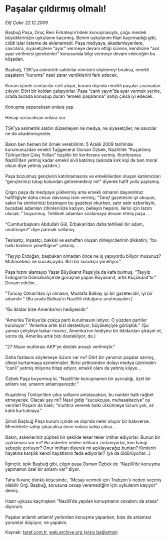 # Paşalar çıldırmış olmalı!

*Elif Çakır 22.12.2009*

<div class="yazi">Başbuğ Paşa, Oruç Reis Firkateyni’ndeki konuşmasıyla, çoğu meslek büyüklerinizin uykularını kaçırmış. Benim uykularımı filan kaçırmadığı gibi, ciddi işler listeme de eklenemedi. Paşa medyaya, akademisyenlere, savcılara, siyasetçilere “ayar” vermeye devam ettiği sürece, kendisine “asıl ayar verilmesi gerekenler” konusunda bilgi vermeye devam edeceğim bu köşeden. <br/><br/>Başbuğ, TSK’ya asimetrik saldırılar ninnisini söylemeyi bıraksa, emekli paşaların “kuruma” nasıl zarar verdiklerini fark edecek. <br/><br/>Kurum içinde cuntacılar cirit atıyor, kurum dışında emekli paşalar zıvanadan çıkıyor. Dört bir koldan çalışıyorlar. Paşa “canlı yayın”da ayar vermek yerine, orada burada konuşup duran “emekli paşalarına” sahip çıksa iyi edecek. <br/><br/>Konuşma yapacaksan onlara yap. <br/><br/>Hesap soracaksan onlara sor. <br/><br/>TSK’ya asimetrik saldırı düzenleyen ne medya, ne siyasetçiler, ne savcılar ne de akademisyenler. <br/><br/>Bakın ben hemen bir örnek verebilirim: 5 Aralık 2009 tarihinde kurumunuzdan emekli Tuğgeneral Osman Özbek, Nazilli’de “Kuşatılmış Türkiye’den Çıkış Yolları” başlıklı bir konferans vermiş. Konferansa Nazilli’den yetmiş kadar emekli sivil katılmış (aslında kırk kişi de ben moral olsun diye yetmiş yazdım.) <br/><br/>Paşa bozulmuş gençlerin katılmamasına ve emeklilerden oluşan katılımcıları “gençlerinizi tutup kolundan getiremediniz mi!” diyerek hafif yollu paylamış. <br/><br/>Çılgın paşa da medyaya yüklenmiş ama emekli olmanın dayanılmaz hafifliğiyle daha cesur davranıp isim vermiş; “<i>Taraf</i> gazetesini iyi okuyun, sakın ha sinirlerinizi bozmayın bu gazeteyi okurken, satır satır ezberleyin, buradaki adamları zihinlerinize kazıyın, belleyin hepsini, ilerisi için lazım olacak..” buyurmuş. Tehlikeli adamları sıralamaya devam etmiş paşa... <br/><br/>“Cumhurbaşkanı Abdullah Gül, Erbakan’dan daha tehlikeli bir adam, unutmayın!” diye parmak sallamış. <br/><br/>Tesisatçı, inşaatçı, bakkal ve esnaftan oluşan dinleyicilerinin dikkatini, “bu halkı kimlerin yönettiğine” çekmiş... <br/><br/>“Tayyip Erdoğan, başbakan olmadan önce ne iş yapıyordu biliyor musunuz? Muhasebeci ve sucukçuydu. Bizi bir sucukçu yönetiyor.” <br/><br/>Paşa hızını alamayıp Yaşar Büyükanıt Paşa’yla da kafa bulmuş. “Tayyip Erdoğan’la Dolmabahçe’de görüşme yapan Büyükanıt, artık Küçükanıt’tır.” Devam edelim... <br/><br/>“Tuncay Özkan’dan iyi olmasın, Mustafa Balbay iyi bir gazetecidir, iyi bir adamdır.” (Bu arada Balbay’ın Nazillili olduğunu unutmayalım.) <br/><br/>“Bu iktidar bize Amerika’nın hediyesidir.” <br/><br/>“Amerika Türkiye’de çokça parti kurulmasını istiyor. O yüzden partiler kuruluyor.” “Amerika artık bizi destekliyor, büyükelçiyle görüştük.” (Şu yaman çelişkiye bakar mısınız, Amerika’nın hediyesi bir iktidardan şikâyet et, sonra da, Amerika artık bizi destekliyor, de.) <br/><br/>“27 Nisan muhtırası AKP’ye destek amaçlı verilmiştir.” <br/><br/>Daha fazlasını söylemeye lüzum var mı? Dört bir yanımızı paşalar sarmış, ülkeyi kurtarmaya azmetmişler. Birisi yetkisinden dolayı medya üzerinden “canlı” yetmiş milyona hitap ediyor, emekli olanı da yetmiş kişiye... <br/><br/>Özbek Paşa buyurmuş ki, “Nazilli’de konuşmamın bir ayrıcalığı, özel bir anlamı var, umarım anlamışsınızdır.” <br/><br/>Kuşatılmış Türkiye’den çıkış yollarını anlatacaksın, bu nankör halk rağbet etmeyecek. Olacak şey mi? Nasıl gidip “sucukçuya, muhasebeciye” oy verirler! Paşam da haklı; “muhtıra vererek halkı ürkütmeye lüzum yok, az kaldı kurtulmaya.” <br/><br/>Şimdi Başbuğ Paşa kurum içinde ve dışında neler oluyor bir bakıverse. Memlekete sahip çıkacaksa önce onlara sahip çıksa... <br/><br/>Bakın, askerleriniz şüpheli bir şekilde teker teker intihar ediyorlar. Bunun bir açıklaması var mı? Bu askerler neden intihara zorlanıyorlar, kim hangi sebeple zorluyor? Onur intiharı diyerek mi açıklayacağız bunları? Kimlerin hayatına karşılık kendi hayatlarını feda ediyorlar? (ya da öldürüyorlar...) <br/><br/>İlginçtir, tıpkı Başbuğ gibi, çılgın paşa Osman Özbek de “Nazilli’de konuşma yapmamın özel bir anlamı var” diyor. <br/><br/>Taha Kıvanç dünkü köşesinde, “Mesajı vermek için Trabzon’u neden seçmiş olabilir Org. Başbuğ, sorusuna cevap veremediğim için uykularım kaçıyor” demiş. <br/><br/>Hazır uykusu kaçmışken “Nazilli’de yapılan konuşmanın cevabını da arasa” diyorum. <br/><br/>Paşalar anlamlı anlamlı! yerlerden konuşma yaparken, bize de anlamsız yorumlar düşüyor, ne yapalım.</div>

Kaynak: [taraf.com.tr](http://www.taraf.com.tr:80/makale/9175.htm), [web.archive.org (arşiv bağlantısı)](http://web.archive.org/web/20100404004443/http://www.taraf.com.tr:80/makale/9175.htm)

